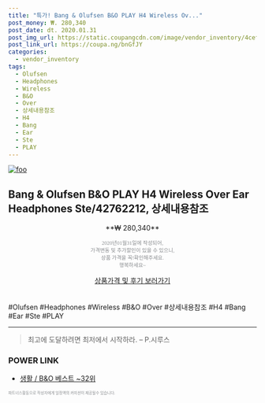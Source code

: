 ```yaml
--- 
title: "특가! Bang & Olufsen B&O PLAY H4 Wireless Ov..." 
post_money: ₩. 280,340 
post_date: dt. 2020.01.31 
post_img_url: https://static.coupangcdn.com/image/vendor_inventory/4cef/b59cd49fe857647efd8540aecaca75b839d1d231f9cda8726a38b551c705.jpg 
post_link_url: https://coupa.ng/bnGfJY 
categories: 
  - vendor_inventory 
tags: 
  - Olufsen 
  - Headphones 
  - Wireless 
  - B&O 
  - Over 
  - 상세내용참조 
  - H4 
  - Bang 
  - Ear 
  - Ste 
  - PLAY 
--- 
```

[![foo](https://static.coupangcdn.com/image/vendor_inventory/4cef/b59cd49fe857647efd8540aecaca75b839d1d231f9cda8726a38b551c705.jpg)](https://coupa.ng/bnGfJY) 

## Bang & Olufsen B&O PLAY H4 Wireless Over Ear Headphones Ste/42762212, 상세내용참조 
<p style="text-align: center;">**₩ 280,340**</p> 
<p style="text-align: center;"><span style="color: #898c8f; font-family: Georgia,Times,serif; font-size: 0.75em;">2020년01월31일에 작성되어, <br>가격변동 및 추가할인이 있을 수 있으니,<br> 상품 가격을 꼭!확인해주세요.<br>행복하세요~</span> 
</p>	 
<div markdown="0" style="text-align: center;"><a href="https://coupa.ng/bnGfJY" class="btn btn--success">상품가격 및 후기 보러가기</a></div> 
<br><br> 
  #Olufsen #Headphones #Wireless #B&O #Over #상세내용참조 #H4 #Bang #Ear #Ste #PLAY 
<hr> 

> 최고에 도달하려면 최저에서 시작하라. – P.시루스 


### POWER LINK

* <a href="https://blog.naver.com/santokki14/221790854249" target="_blank">생활 / B&O 베스트 ~32위</a>

<span style="color: #898c8f; font-family: Georgia,Times,serif; font-size: 0.55em;">파트너스활동으로 작성자에게 일정액의 커미션이 제공될수 있습니다.</span> 
